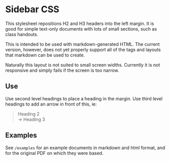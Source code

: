 # Sidebar CSS

This stylesheet repositions H2 and H3 headers into the left margin. It is good for simple text-only documents with lots of small sections, such as class handouts.

This is intended to be used with markdown-generated HTML. The current version, however, does not yet properly support all of the tags and layouts that markdown can be used to create.

Naturally this layout is not suited to small screen widths. Currently it is not responsive and simply fails if the screen is too narrow.

## Use

Use second level headings to place a heading in the margin. Use third level headings to add an arrow in front of this, ie:

>   Heading 2  
> → Heading 3

## Examples

See `/examples` for an example documents in markdown and html format, and for the original PDF on which they were based.

